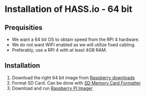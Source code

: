 # Installation of HASS.io - 64 bit

## Prequisities

- We want a 64 bit OS to obtain speed from the RPI 4 hardware.
- We do not want WIFI enabled as we will utilize fixed cabling.
- Preferably, use a RPI 4 with at least 4GB RAM.

## Installation

1. Download the right 64 bit image from [Raspberry downloads](https://downloads.raspberrypi.org/raspios_arm64)
2. Format SD Card. Can be done with [SD Memory Card Formatter](https://www.sdcard.org/downloads/formatter/)
3. Download and run [Raspberry PI Imager](https://www.raspberrypi.com/software/)
